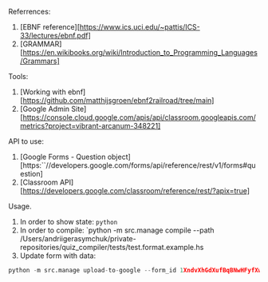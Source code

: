 Referrences:
1. [EBNF reference][https://www.ics.uci.edu/~pattis/ICS-33/lectures/ebnf.pdf]
2. [GRAMMAR][https://en.wikibooks.org/wiki/Introduction_to_Programming_Languages/Grammars]

Tools:
1. [Working with ebnf][https://github.com/matthijsgroen/ebnf2railroad/tree/main]
2. [Google Admin Site] [https://console.cloud.google.com/apis/api/classroom.googleapis.com/metrics?project=vibrant-arcanum-348221]

API to use:
1. [Google Forms - Question object][https:``//developers.google.com/forms/api/reference/rest/v1/forms#question]
2. [Classroom API][https://developers.google.com/classroom/reference/rest/?apix=true]

Usage.
1. In order to show state:
`python`
2. In order to compile:
`python -m src.manage compile --path /Users/andriigerasymchuk/private-repositories/quiz_compiler/tests/test.format.example.hs
3. Update form with data:
```python
python -m src.manage upload-to-google --form_id 1XndvXhGdXufBqBNwHFyfXwz_hkiie83Px-U5oWvs3zI
```
